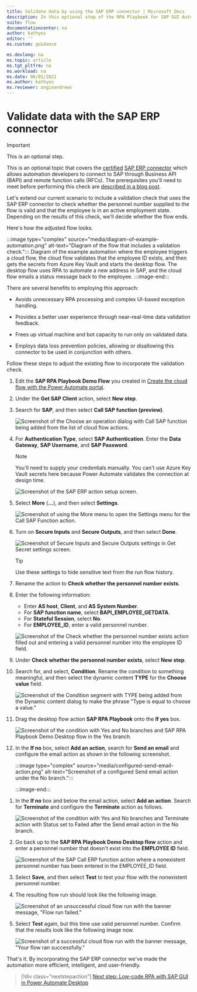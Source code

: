 ```yaml
---
title: Validate data by using the SAP ERP connector | Microsoft Docs
description: In this optional step of the RPA Playbook for SAP GUI Automation with Power Automate tutorial, we perform data validation by using the certified SAP ERP connector, which allows automation developers to connect to SAP through BAPIs and RFCs.
suite: flow
documentationcenter: na
author: kathyos
editor: ''
ms.custom: guidance

ms.devlang: na
ms.topic: article
ms.tgt_pltfrm: na
ms.workload: na
ms.date: 06/01/2021
ms.author: kathyos
ms.reviewer: angieandrews
---
```


# Validate data with the SAP ERP connector

>[!IMPORTANT]
>This is an optional step.


This is an optional topic that covers the [certified](https://www.sap.com/dmc/exp/2013_09_adpd/enEN/#/solutions?id=s:d0dcda07-de96-4870-bcad-dac797207da5) [SAP ERP connector](/connectors/saperp/) which allows automation developers to connect to SAP through Business API (BAPI) and remote function calls (RFCs). The prerequisites you'll need to meet before performing this check are [described in a blog post](https://powerapps.microsoft.com/blog/introducing-the-sap-erp-connector/).

Let's extend our current scenario to include a validation check that uses the SAP ERP connector to check whether the personnel number supplied to the flow is valid and that the employee is in an active employment state. Depending on the results of this check, we'll decide whether the flow ends.

Here's how the adjusted flow looks.

:::image type="complex" source="media/diagram-of-example-automation.png" alt-text="Diagram of the flow that includes a validation check.":::
   Diagram of the example automation where the employee triggers a cloud flow, the cloud flow validates that the employee ID exists, and then gets the secrets from Azure Key Vault and starts the desktop flow. The desktop flow uses RPA to automate a new address in SAP, and the cloud flow emails a status message back to the employee.
:::image-end:::
<!--![Diagram of the example automation where the employee triggers a cloud flow, the cloud flow validates that the employee ID exists, and then gets the secrets from Azure Key Vault and starts the desktop flow. The desktop flow uses RPA to automate a new address in SAP, and the cloud flow emails a status message back to the employee.](media/diagram-of-example-automation.png)-->

There are several benefits to employing this approach:

- Avoids unnecessary RPA processing and complex UI-based exception handling.

- Provides a better user experience through near–real-time data validation feedback.

- Frees up virtual machine and bot capacity to run only on validated data.

- Employs data loss prevention policies, allowing or disallowing this connector to be used in conjunction with others.

Follow these steps to adjust the existing flow to incorporate the validation check.


1. Edit the **SAP RPA Playbook Demo Flow** you created in [Create the cloud flow with the Power Automate portal](creating-cloud-flow-to-launch-desktop-flow.md).

1. Under the **Get SAP Client** action, select **New step**.

1. Search for **SAP**, and then select **Call SAP function (preview)**.

   ![Screenshot of the Choose an operation dialog with Call SAP function being added from the list of cloud flow actions.](media/choose-operation-dialog-with-call-SAP-function.png)

1. For **Authentication Type**, select **SAP Authentication**. Enter the **Data Gateway**, **SAP Username**, and **SAP Password**.

   >[!NOTE]
   >You'll need to supply your credentials manually. You can't use Azure Key Vault secrets here because Power Automate validates the connection at design time.

   ![Screenshot of the SAP ERP action setup screen.](media/SAP-ERP-action-setup.png)

1. Select **More** (**...**), and then select **Settings**.

   ![Screenshot of using the More menu to open the Settings menu for the Call SAP Function action.](media/using-more-icon-open-settings-for-call-SAP-function-action.png)

1. Turn on **Secure Inputs** and **Secure Outputs**, and then select **Done**.

   ![Screenshot of Secure Inputs and Secure Outputs settings in Get Secret settings screen.](media/secure-inputs-secure-outputs-get-secret-settings-2.png)

   >[!TIP]
   >Use these settings to hide sensitive text from the run flow history.

1. Rename the action to **Check whether the personnel number exists**.

1. Enter the following information:
   - Enter **AS host**, **Client**, and **AS System Number**.
   - For **SAP function name**, select **BAPI_EMPLOYEE_GETDATA**.
   - For **Stateful Session**, select **No**.
   - For **EMPLOYEE_ID**, enter a valid personnel number.

   ![Screenshot of the Check whether the personnel number exists action filled out and entering a valid personnel number into the employee ID field.](media/check-if-personnel-no-exists.png)

1. Under **Check whether the personnel number exists**, select **New step**.

1. Search for, and select, **Condition**. Rename the condition to something meaningful, and then select the dynamic content **TYPE** for the **Choose value** field.

   ![Screenshot of the Condition segment with TYPE being added from the Dynamic content dialog to make the phrase "Type is equal to choose a value."](media/condition-segment-with-TYPE-being-added.png)

1. Drag the desktop flow action **SAP RPA Playbook** onto the **If yes** box.

   ![Screenshot of the condition with Yes and No branches and SAP RPA Playbook Demo Desktop flow in the Yes branch.](media/condition-with-yes-no-branches.png)

1. In the **If no** box, select **Add an action**, search for **Send an email** and configure the email action as shown in the following screenshot.

    :::image type="complex" source="media/configured-send-email-action.png" alt-text="Screenshot of a configured Send email action under the No branch.":::
   <!--NOTE FROM EDITOR: Needs a long description-->
    :::image-end:::
<!--![Screenshot of a configured Send email action under the No branch.](media/configured-send-email-action.png)-->

1. In the **If no** box and below the email action, select **Add an action**. Search for **Terminate** and configure the **Terminate** action as follows.

    ![Screenshot of the condition with Yes and No branches and Terminate action with Status set to Failed after the Send email action in the No branch.](media/condition-with-yes-no-branches-terminate-action.png)

1. Go back up to the **SAP RPA Playbook Demo Desktop flow** action and enter a  personnel number that doesn't exist into the **EMPLOYEE ID** field.

    ![Screenshot of the SAP Call ERP function action where a nonexistent personnel number has been entered in the EMPLOYEE_ID field.](media/SAP-call-ERP-function-action-non-existing-personnel-number.png)

1. Select **Save**, and then select **Test** to test your flow with the nonexistent personnel number.

1. The resulting flow run should look like the following image.

    ![Screenshot of an unsuccessful cloud flow run with the banner message, "Flow run failed."](media/unsuccessful-cloud-flow-run.png)

1. Select **Test** again, but this time use valid personnel number. Confirm that the results look like the following image now.

    ![Screenshot of a successful cloud flow run with the banner message, "Your flow ran successfully."](media/successful-cloud-flow-run.png)

That's it. By incorporating the SAP ERP connector we've made the automation more efficient, intelligent, and user-friendly.

> [!div class="nextstepaction"]
> [Next step: Low-code RPA with SAP GUI in Power Automate Desktop](action-based-sap-gui-automation-manually-overview.md)
